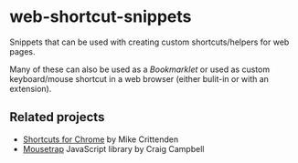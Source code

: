 # web-shortcut-snippets

Snippets that can be used with creating custom shortcuts/helpers for web pages.

Many of these can also be used as a _Bookmarklet_ or used as custom keyboard/mouse shortcut in a web browser (either bulit-in or with an extension).


## Related projects

* [Shortcuts for Chrome][chrome-shortcuts] by Mike Crittenden
* [Mousetrap][mousetrap] JavaScript library by Craig Campbell


[chrome-shortcuts]: https://github.com/mikecrittenden/chrome-shortkeys
[mousetrap]: https://github.com/ccampbell/mousetrap
